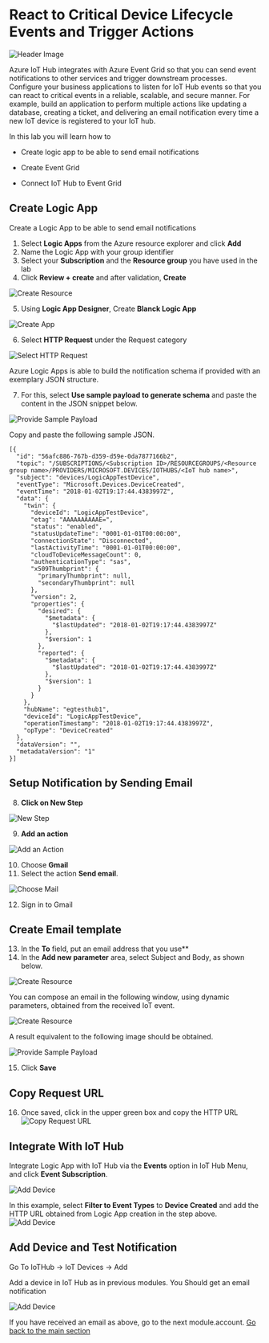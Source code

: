 # React to Critical Device Lifecycle Events and Trigger Actions

![Header Image](../images/notification_eventgrid.jpg)

Azure IoT Hub integrates with Azure Event Grid so that you can send event notifications to other services and trigger downstream processes. Configure your business applications to listen for IoT Hub events so that you can react to critical events in a reliable, scalable, and secure manner. For example, build an application to perform multiple actions like updating a database, creating a ticket, and delivering an email notification every time a new IoT device is registered to your IoT hub.

In this lab you will learn how to

* Create logic app to be able to send email notifications

* Create Event Grid

* Connect IoT Hub to Event Grid

## Create Logic App

Create a Logic App to be able to send email notifications

1. Select **Logic Apps** from the Azure resource explorer and click **Add**
2. Name the Logic App with your group identifier
3. Select your **Subscription** and the **Resource group** you have used in the lab
4. Click **Review + create** and after validation, **Create**

![Create Resource](../images/email-1.PNG)

5. Using **Logic App Designer**, Create **Blanck Logic App**

![Create App](../images/notification_03_Logic_App_designer.png)

6. Select **HTTP Request** under the Request category

![Select HTTP Request](../images/notification_04_Http_Request.png)

Azure Logic Apps is able to build the notification schema if provided with an exemplary JSON structure. 

7. For this, select **Use sample payload to generate schema** and paste the content in the JSON snippet below.

![Provide Sample Payload](../images/notification_05_Sample_Payload.png)

Copy and paste the following sample JSON.

```code
[{
  "id": "56afc886-767b-d359-d59e-0da7877166b2",
  "topic": "/SUBSCRIPTIONS/<Subscription ID>/RESOURCEGROUPS/<Resource group name>/PROVIDERS/MICROSOFT.DEVICES/IOTHUBS/<IoT hub name>",
  "subject": "devices/LogicAppTestDevice",
  "eventType": "Microsoft.Devices.DeviceCreated",
  "eventTime": "2018-01-02T19:17:44.4383997Z",
  "data": {
    "twin": {
      "deviceId": "LogicAppTestDevice",
      "etag": "AAAAAAAAAAE=",
      "status": "enabled",
      "statusUpdateTime": "0001-01-01T00:00:00",
      "connectionState": "Disconnected",
      "lastActivityTime": "0001-01-01T00:00:00",
      "cloudToDeviceMessageCount": 0,
      "authenticationType": "sas",
      "x509Thumbprint": {
        "primaryThumbprint": null,
        "secondaryThumbprint": null
      },
      "version": 2,
      "properties": {
        "desired": {
          "$metadata": {
            "$lastUpdated": "2018-01-02T19:17:44.4383997Z"
          },
          "$version": 1
        },
        "reported": {
          "$metadata": {
            "$lastUpdated": "2018-01-02T19:17:44.4383997Z"
          },
          "$version": 1
        }
      }
    },
    "hubName": "egtesthub1",
    "deviceId": "LogicAppTestDevice",
    "operationTimestamp": "2018-01-02T19:17:44.4383997Z",
    "opType": "DeviceCreated"
  },
  "dataVersion": "",
  "metadataVersion": "1"
}]
```

## Setup Notification by Sending Email 

8. **Click on New Step**

![New Step](../images/notification_06_New_Step.png)

9. **Add an action**

![Add an Action](../images/notification_07_Add_new_Action.png)

10. Choose **Gmail**
11. Select the action **Send email**.

![Choose Mail](../images/notification_08_Choose_Mail.png)

12. Sign in to Gmail

## Create Email template ##
13. In the **To** field, put an email address that you use**
14. In the **Add new parameter** area, select Subject and Body, as shown below.

![Create Resource](../images/email-5.PNG)

You can compose an email in the following window, using dynamic parameters, obtained from the received IoT event.

![Create Resource](../images/email-6.PNG)

A result equivalent to the following image should be obtained. 

![Provide Sample Payload](../images/email-7.PNG)

15. Click **Save**

## Copy Request URL

16. Once saved, click in the upper green box and copy the HTTP URL
![Copy Request URL](../images/notification_12_eventurl.png)

## Integrate With IoT Hub

Integrate Logic App with IoT Hub via the **Events** option in IoT Hub Menu, and click **Event Subscription**.

![Add Device](../images/eventhub-21.PNG)

In this example, select **Filter to Event Types** to **Device Created** and add the HTTP URL obtained from Logic App creation in the step above.
![Add Device](../images/eventhub-10.PNG)

## Add Device and Test Notification

Go To IoTHub -> IoT Devices -> Add

Add a device in IoT Hub as in previous modules.
You Should get an email notification

![Add Device](../images/eventhub-11.PNG)

If you have received an email as above, go to the next module.account.
[Go back to the main section](../README.md )

